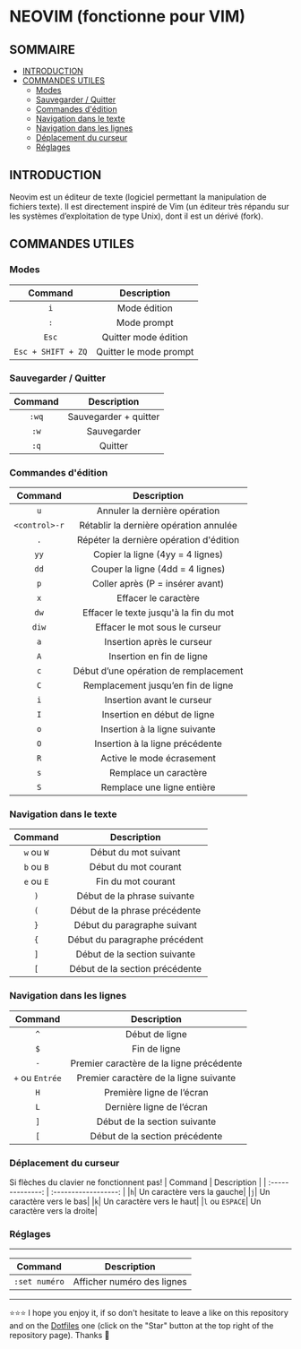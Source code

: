 # NEOVIM (fonctionne pour VIM)

## SOMMAIRE
- [INTRODUCTION](#introduction)
- [COMMANDES UTILES](#commandes-utiles)
  - [Modes](#modes)
  - [Sauvegarder / Quitter](#sauvegarder--quitter)
  - [Commandes d'édition](#commandes-dédition)
  - [Navigation dans le texte](#Navigation-dans-le-texte)
  - [Navigation dans les lignes](#Navigation-dans-les-lignes)
  - [Déplacement du curseur](#déplacement-du-curseur)
  - [Réglages](#réglages)

## INTRODUCTION
Neovim est un éditeur de texte (logiciel permettant la manipulation de fichiers texte).  Il est directement inspiré de Vim (un éditeur très répandu sur les systèmes d’exploitation de type Unix), dont il est un dérivé (fork).

## COMMANDES UTILES
### Modes
| Command          | Description          |
| :--------------: | :------------------: |
|`i`|Mode édition|
|`:`|Mode prompt|
|`Esc`|Quitter mode édition|
|`Esc + SHIFT + ZQ`|Quitter le mode prompt|

### Sauvegarder / Quitter
| Command          | Description          |
| :--------------: | :------------------: |
|`:wq`| Sauvegarder + quitter|
|`:w`| Sauvegarder|
|`:q`| Quitter|

### Commandes d'édition
| Command          | Description          |
| :--------------: | :------------------: |
|`u`|Annuler la dernière opération|
|`<control>-r`|Rétablir la dernière opération annulée|
|`.`|Répéter la dernière opération d'édition|
|`yy`|Copier la ligne (4yy = 4 lignes)|
|`dd`|Couper la ligne (4dd = 4 lignes)|
|`p`|Coller après (P = insérer avant)|
|`x`|Effacer le caractère|
|`dw`|Effacer le texte jusqu'à la fin du mot|
|`diw`|Effacer le mot sous le curseur|
|`a`|Insertion après le curseur|
|`A`|Insertion en fin de ligne|
|`c`|Début d’une opération de remplacement|
|`C`|Remplacement jusqu’en fin de ligne|
|`i`|Insertion avant le curseur|
|`I`|Insertion en début de ligne|
|`o`|Insertion à la ligne suivante|
|`O`|Insertion à la ligne précédente|
|`R`|Active le mode écrasement|
|`s`|Remplace un caractère|
|`S`|Remplace une ligne entière|

### Navigation dans le texte
| Command          | Description          |
| :--------------: | :------------------: |
|`w` ou `W`|Début du mot suivant|
|`b` ou `B`| Début du mot courant|
|`e` ou `E`| Fin du mot courant|
|`)`|Début de la phrase suivante|
|`(`|Début de la phrase précédente|
|`}`|Début du paragraphe suivant|
|`{`|Début du paragraphe précédent|
|`]`|Début de la section suivante|
|`[`|Début de la section précédente|

### Navigation dans les lignes
| Command          | Description          |
| :--------------: | :------------------: |
|`^`|Début de ligne|
|`$`|Fin de ligne|
|`-`|Premier caractère de la ligne précédente|
|`+` ou `Entrée`|Premier caractère de la ligne suivante|
|`H`|Première ligne de l’écran|
|`L`|Dernière ligne de l’écran|
|`]`|Début de la section suivante|
|`[`|Début de la section précédente|

### Déplacement du curseur
Si flèches du clavier ne fonctionnent pas!
| Command          | Description          |
| :--------------: | :------------------: |
|`h`| Un caractère vers la gauche|
|`j`| Un caractère vers le bas|
|`k`| Un caractère vers le haut|
|`l` ou `ESPACE`| Un caractère vers la droite|

### Réglages
-------------
| Command          | Description          |
| :--------------: | :------------------: |
|`:set numéro`|Afficher numéro des lignes|

***

⭐⭐⭐ I hope you enjoy it, if so don't hesitate to leave a like on this repository and on the [Dotfiles](https://github.com/EmmanuelLefevre/Dotfiles) one (click on the "Star" button at the top right of the repository page). Thanks 🤗
